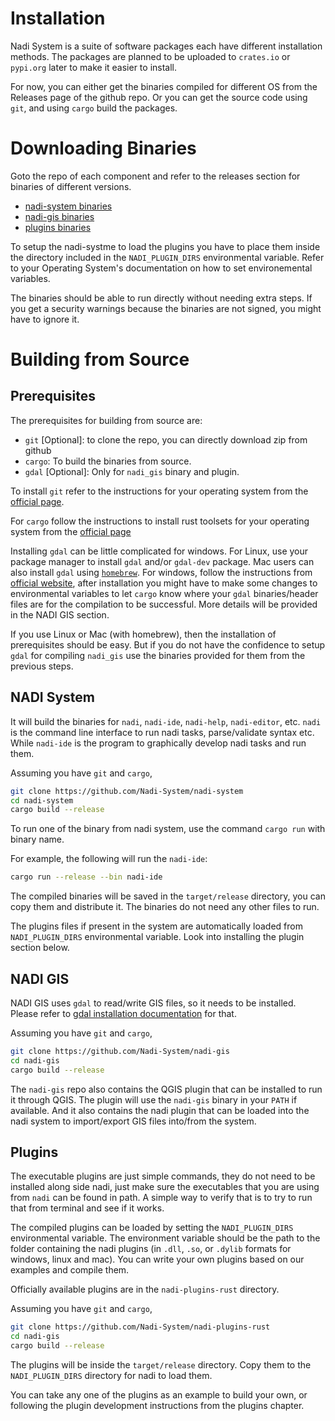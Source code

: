 # Installation

Nadi System is a suite of software packages each have different installation methods. The packages are planned to be uploaded to `crates.io` or `pypi.org` later to make it easier to install. 

For now, you can either get the binaries compiled for different OS from the Releases page of the github repo. Or you can get the source code using `git`, and using `cargo` build the packages.

# Downloading Binaries
Goto the repo of each component and refer to the releases section for binaries of different versions.

- [nadi-system binaries](https://github.com/Nadi-System/nadi-system/releases)
- [nadi-gis binaries](https://github.com/Nadi-System/nadi-gis/releases)
- [plugins binaries](https://github.com/Nadi-System/nadi-plugins-rust/releases)

To setup the nadi-systme to load the plugins you have to place them inside the directory included in the `NADI_PLUGIN_DIRS` environmental variable. Refer to your Operating System's documentation on how to set environemental variables.

The binaries should be able to run directly without needing extra steps. If you get a security warnings because the binaries are not signed, you might have to ignore it.

# Building from Source

## Prerequisites
The prerequisites for building from source are:
- `git` [Optional]: to clone the repo, you can directly download zip from github
- `cargo`: To build the binaries from source.
- `gdal` [Optional]: Only for `nadi_gis` binary and plugin.

To install `git` refer to the instructions for your operating system from the [official page](https://git-scm.com/downloads).

For `cargo` follow the instructions to install rust toolsets for your operating system from the [official page](https://www.rust-lang.org/tools/install)

Installing `gdal` can be little complicated for windows. For Linux, use your package manager to install `gdal` and/or `gdal-dev` package. Mac users can also install `gdal` using [`homebrew`](https://brew.sh/). For windows, follow the instructions from [official website](https://gdal.org/en/stable/download.html#windows), after installation you might have to make some changes to environmental variables to let `cargo` know where your `gdal` binaries/header files are for the compilation to be successful. More details will be provided in the NADI GIS section.

If you use Linux or Mac (with homebrew), then the installation of prerequisites should be easy. But if you do not have the confidence to setup `gdal` for compiling `nadi_gis` use the binaries provided for them from the previous steps.

## NADI System
It will build the binaries for `nadi`, `nadi-ide`, `nadi-help`, `nadi-editor`, etc. `nadi` is the command line interface to run nadi tasks, parse/validate syntax etc. While `nadi-ide` is the program to graphically develop nadi tasks and run them.

Assuming you have `git` and `cargo`,
```bash
git clone https://github.com/Nadi-System/nadi-system
cd nadi-system
cargo build --release
```

To run one of the binary from nadi system, use the command `cargo run` with binary name.

For example, the following will run the `nadi-ide`:
```bash
cargo run --release --bin nadi-ide
```

The compiled binaries will be saved in the `target/release` directory, you can copy them and distribute it. The binaries do not need any other files to run.

The plugins files if present in the system are automatically loaded from `NADI_PLUGIN_DIRS` environmental variable. Look into installing the plugin section below.



## NADI GIS
NADI GIS uses `gdal` to read/write GIS files, so it needs to be installed. Please refer to [gdal installation documentation](https://gdal.org/en/stable/download.html) for that.

Assuming you have `git` and `cargo`,
```bash
git clone https://github.com/Nadi-System/nadi-gis
cd nadi-gis
cargo build --release
```

The `nadi-gis` repo also contains the QGIS plugin that can be installed to run it through QGIS. The plugin will use the `nadi-gis` binary in your `PATH` if available. And it also contains the nadi plugin that can be loaded into the nadi system to import/export GIS files into/from the system.

## Plugins
The executable plugins are just simple commands, they do not need to be installed along side nadi, just make sure the executables that you are using from `nadi` can be found in path. A simple way to verify that is to try to run that from terminal and see if it works.

The compiled plugins can be loaded by setting the `NADI_PLUGIN_DIRS` environmental variable. The environment variable should be the path to the folder containing the nadi plugins (in `.dll`, `.so`, or `.dylib` formats for windows, linux and mac). You can write your own plugins based on our examples and compile them.

Officially available plugins are in the `nadi-plugins-rust` directory.

Assuming you have `git` and `cargo`,
```bash
git clone https://github.com/Nadi-System/nadi-plugins-rust
cd nadi-gis
cargo build --release
```

The plugins will be inside the `target/release` directory. Copy them to the `NADI_PLUGIN_DIRS` directory for nadi to load them.

You can take any one of the plugins as an example to build your own, or following the plugin development instructions from the plugins chapter.
